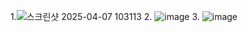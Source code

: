 1.![스크린샷 2025-04-07 103113](https://github.com/user-attachments/assets/9e15221c-7683-49c9-8424-2c76e68c81cf)
2. ![image](https://github.com/user-attachments/assets/811d89e0-bbed-4fc0-98ee-633f4aca0703)
3. ![image](https://github.com/user-attachments/assets/cc223e7c-43f1-40cf-9760-4a51000d0cdf)
